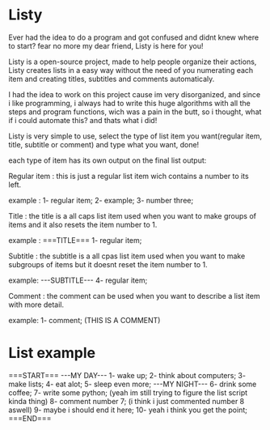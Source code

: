 # Listy
Ever had the idea to do a program and got confused and didnt knew where to start?
fear no more my dear friend, Listy is here for you!

Listy is a open-source project, made to help people organize their actions, Listy creates lists in a easy way
without the need of you numerating each item and creating titles, subtitles and comments automaticaly.

I had the idea to work on this project cause im very disorganized, and since i like programming, i always had to write this huge
algorithms with all the steps and program functions, wich was a pain in the butt, so i thought, what if i could automate this?
and thats what i did!

Listy is very simple to use, select the type of list item you want(regular item, title, subtitle or comment) and type what you
want, done!

each type of item has its own output on the final list output:

Regular item : this is just a regular list item wich contains a number to its left.

  example :
    1- regular item;
    2- example;
    3- number three;
    
Title : the title is a all caps list item used when you want to make groups of items and it also resets the item number to 1.

  example :
    ===TITLE===
    1- regular item;

Subtitle : the subtitle is a all cpas list item used when you want to make subgroups of items but it doesnt reset the item number
to 1.

  example:
    ---SUBTITLE---
    4- regular item;

Comment : the comment can be used when you want to describe a list item with more detail.

  example:
    1- comment;
    (THIS IS A COMMENT)
    
# List example

===START===
---MY DAY---
1- wake up;
2- think about computers;
3- make lists;
4- eat alot;
5- sleep even more;
---MY NIGHT---
6- drink some coffee;
7- write some python;
(yeah im still trying to figure the list script kinda thing)
8- comment number 7;
(i think i just commented number 8 aswell)
9- maybe i should end it here;
10- yeah i think you get the point;
===END===
